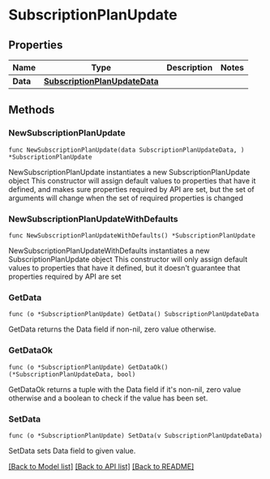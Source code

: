 # SubscriptionPlanUpdate

## Properties

Name | Type | Description | Notes
------------ | ------------- | ------------- | -------------
**Data** | [**SubscriptionPlanUpdateData**](SubscriptionPlanUpdateData.md) |  | 

## Methods

### NewSubscriptionPlanUpdate

`func NewSubscriptionPlanUpdate(data SubscriptionPlanUpdateData, ) *SubscriptionPlanUpdate`

NewSubscriptionPlanUpdate instantiates a new SubscriptionPlanUpdate object
This constructor will assign default values to properties that have it defined,
and makes sure properties required by API are set, but the set of arguments
will change when the set of required properties is changed

### NewSubscriptionPlanUpdateWithDefaults

`func NewSubscriptionPlanUpdateWithDefaults() *SubscriptionPlanUpdate`

NewSubscriptionPlanUpdateWithDefaults instantiates a new SubscriptionPlanUpdate object
This constructor will only assign default values to properties that have it defined,
but it doesn't guarantee that properties required by API are set

### GetData

`func (o *SubscriptionPlanUpdate) GetData() SubscriptionPlanUpdateData`

GetData returns the Data field if non-nil, zero value otherwise.

### GetDataOk

`func (o *SubscriptionPlanUpdate) GetDataOk() (*SubscriptionPlanUpdateData, bool)`

GetDataOk returns a tuple with the Data field if it's non-nil, zero value otherwise
and a boolean to check if the value has been set.

### SetData

`func (o *SubscriptionPlanUpdate) SetData(v SubscriptionPlanUpdateData)`

SetData sets Data field to given value.



[[Back to Model list]](../README.md#documentation-for-models) [[Back to API list]](../README.md#documentation-for-api-endpoints) [[Back to README]](../README.md)


